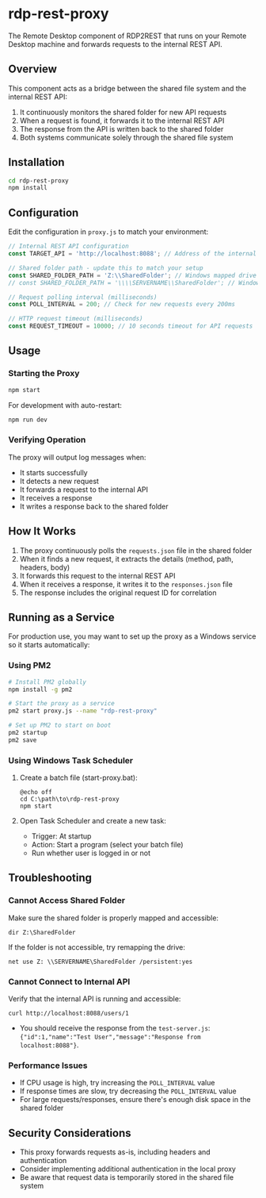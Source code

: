# rdp-rest-proxy

The Remote Desktop component of RDP2REST that runs on your Remote Desktop machine and forwards requests to the internal REST API.

## Overview

This component acts as a bridge between the shared file system and the internal REST API:

1. It continuously monitors the shared folder for new API requests
2. When a request is found, it forwards it to the internal REST API
3. The response from the API is written back to the shared folder
4. Both systems communicate solely through the shared file system

## Installation

```bash
cd rdp-rest-proxy
npm install
```

## Configuration

Edit the configuration in `proxy.js` to match your environment:

```javascript
// Internal REST API configuration
const TARGET_API = 'http://localhost:8088'; // Address of the internal API

// Shared folder path - update this to match your setup
const SHARED_FOLDER_PATH = 'Z:\\SharedFolder'; // Windows mapped drive example
// const SHARED_FOLDER_PATH = '\\\\SERVERNAME\\SharedFolder'; // Windows UNC path example

// Request polling interval (milliseconds)
const POLL_INTERVAL = 200; // Check for new requests every 200ms

// HTTP request timeout (milliseconds)
const REQUEST_TIMEOUT = 10000; // 10 seconds timeout for API requests
```

## Usage

### Starting the Proxy

```bash
npm start
```

For development with auto-restart:

```bash
npm run dev
```

### Verifying Operation

The proxy will output log messages when:
- It starts successfully
- It detects a new request
- It forwards a request to the internal API
- It receives a response
- It writes a response back to the shared folder

## How It Works

1. The proxy continuously polls the `requests.json` file in the shared folder
2. When it finds a new request, it extracts the details (method, path, headers, body)
3. It forwards this request to the internal REST API
4. When it receives a response, it writes it to the `responses.json` file
5. The response includes the original request ID for correlation

## Running as a Service

For production use, you may want to set up the proxy as a Windows service so it starts automatically:

### Using PM2

```bash
# Install PM2 globally
npm install -g pm2

# Start the proxy as a service
pm2 start proxy.js --name "rdp-rest-proxy"

# Set up PM2 to start on boot
pm2 startup
pm2 save
```

### Using Windows Task Scheduler

1. Create a batch file (start-proxy.bat):
   ```batch
   @echo off
   cd C:\path\to\rdp-rest-proxy
   npm start
   ```

2. Open Task Scheduler and create a new task:
   - Trigger: At startup
   - Action: Start a program (select your batch file)
   - Run whether user is logged in or not

## Troubleshooting

### Cannot Access Shared Folder

Make sure the shared folder is properly mapped and accessible:

```batch
dir Z:\SharedFolder
```

If the folder is not accessible, try remapping the drive:

```batch
net use Z: \\SERVERNAME\SharedFolder /persistent:yes
```

### Cannot Connect to Internal API

Verify that the internal API is running and accessible:

```batch
curl http://localhost:8088/users/1
```
*   You should receive the response from the `test-server.js`: `{"id":1,"name":"Test User","message":"Response from localhost:8088"}`.

### Performance Issues

- If CPU usage is high, try increasing the `POLL_INTERVAL` value
- If response times are slow, try decreasing the `POLL_INTERVAL` value
- For large requests/responses, ensure there's enough disk space in the shared folder

## Security Considerations

- This proxy forwards requests as-is, including headers and authentication
- Consider implementing additional authentication in the local proxy
- Be aware that request data is temporarily stored in the shared file system
